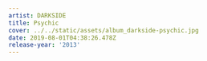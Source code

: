 ```yaml
---
artist: DARKSIDE
title: Psychic
cover: ../../static/assets/album_darkside-psychic.jpg
date: 2019-08-01T04:38:26.478Z
release-year: '2013'
---
```


